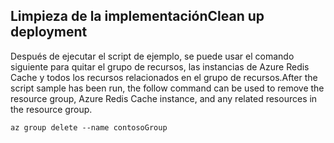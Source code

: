 ## <a name="clean-up-deployment"></a><span data-ttu-id="63cd9-101">Limpieza de la implementación</span><span class="sxs-lookup"><span data-stu-id="63cd9-101">Clean up deployment</span></span> 

<span data-ttu-id="63cd9-102">Después de ejecutar el script de ejemplo, se puede usar el comando siguiente para quitar el grupo de recursos, las instancias de Azure Redis Cache y todos los recursos relacionados en el grupo de recursos.</span><span class="sxs-lookup"><span data-stu-id="63cd9-102">After the script sample has been run, the follow command can be used to remove the resource group, Azure Redis Cache instance, and any related resources in the resource group.</span></span>

```azurecli
az group delete --name contosoGroup
```